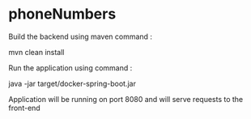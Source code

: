# phoneNumbers

Build the backend using maven command :

mvn clean install

Run the application using command :

java -jar target/docker-spring-boot.jar

Application will be running on port 8080 and will serve requests to the front-end

